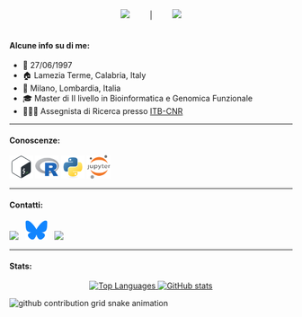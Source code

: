 <div align="center">
<div align="center">
<a title="English" href="./README.md"><kbd><img width="30px" src="https://flagicons.lipis.dev/flags/4x3/gb.svg"></kbd></a>
&nbsp; 
&nbsp; 
&nbsp;
&nbsp; 
|
&nbsp; 
&nbsp;
&nbsp;
&nbsp;
<a title="Italiano" href="./README.it.md"><kbd><img width="30px" src="https://flagicons.lipis.dev/flags/4x3/it.svg"></kbd></a> 
</div>
</div>
<br>

#### Alcune info su di me:

* 🎂 27/06/1997
* 🏠 Lamezia Terme, Calabria, Italy
* 📍 Milano, Lombardia, Italia
* 🎓 Master di II livello in Bioinformatica e Genomica Funzionale
* 👨🏻‍💻 Assegnista di Ricerca presso [ITB-CNR](https://www.itb.cnr.it/)

_______________________________________

#### Conoscenze:

<p align="left"> 
  <a title="Bash" href="https://www.gnu.org/software/bash/" target="_blank" rel="noreferrer"><img src="https://raw.githubusercontent.com/devicons/devicon/master/icons/bash/bash-original.svg" alt="bash" width="42" height="42"/></a> 
  <a title="R" href="https://www.r-project.org/" target="_blank" rel="noreferrer"><img src="https://github.com/devicons/devicon/blob/master/icons/r/r-original.svg" alt="R" width="42" /></a> 
  <a title="Python" href="https://www.python.org" target="_blank" rel="noreferrer"><img src="https://raw.githubusercontent.com/devicons/devicon/master/icons/python/python-original.svg" alt="python" width="42" /></a> 
  <a title="https://jupyter.org/" href="https://jupyter.org/" target="_blank" rel="noreferrer"><img src="https://github.com/devicons/devicon/blob/master/icons/jupyter/jupyter-original-wordmark.svg" alt="jupyter" width="42" height="42"/></a>  
</p>  

_______________________________________


#### Contatti:

<p align="left">
<a title="E-Mail" href="mailto:ugo.iannacchero@itb.cnr.it"><img width="38" src="https://www.svgrepo.com/show/313130/email.svg"></a>
&nbsp; 
<a title="Bluesky" href="https://bsky.app/profile/ugoiann.bsky.social"><img width="40" src="https://github.com/matomo-org/matomo-icons/blob/master/src/socials/bsky.app.svg"></a> 
&nbsp;                                                                                           
<a title="LinkedIn" href="https://www.linkedin.com/in/ugo-maria-iannacchero-92314b211"><img width="36" src="https://github.com/matomo-org/matomo-icons/blob/master/src/socials/linkedin.com.png"></a>
&nbsp;                                                                                 
</p>

____________________________________________________________________________________________________________________________________________________________________________________

#### Stats:
<p align="center">
  <a href="https://github.com/ugoiannacchero" align="left">
    <img src="https://github-readme-stats.vercel.app/api/top-langs/?username=ugoiannacchero&langs_count=10&title_color=a855f7&text_color=ffffff&icon_color=a855f7&bg_color=181824&hide_border=true&locale=en&custom_title=Top%20%Languages&v=5" alt="Top Languages" />
  </a>
  <a href="http://www.github.com/ugoiannacchero">
    <img src="https://github-readme-stats.vercel.app/api?username=ugoiannacchero&show_icons=true&hide=&count_private=true&title_color=a855f7&text_color=ffffff&icon_color=a855f7&bg_color=181824&hide_border=true&show_icons=true&v=5" alt="GitHub stats" />
  </a>
</p>

<picture>
  <source media="(prefers-color-scheme: dark)" srcset="https://raw.githubusercontent.com/ugoiannacchero/ugoiannacchero/output/github-contribution-grid-snake-dark.svg">
  <source media="(prefers-color-scheme: light)" srcset="https://raw.githubusercontent.com/ugoiannacchero/ugoiannacchero/github-contribution-grid-snake.svg">
  <img alt="github contribution grid snake animation" src="https://raw.githubusercontent.com/ugoiannacchero/ugoiannacchero/output/github-contribution-grid-snake.svg">
</picture>
